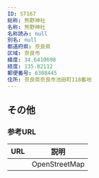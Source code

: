 ```yaml
---
ID: ST167
総称: 熊野神社
名称: 熊野神社
名称読み: null
別名: null
都道府県: 奈良県
区域: 奈良市
緯度: 34.6410698
経度: 135.82112
郵便番号: 6308445
住所: 奈良県奈良市池田町118番地
---
```


## その他

### 参考URL

| URL | 説明          |
| --- | ------------- |
|     | OpenStreetMap |
